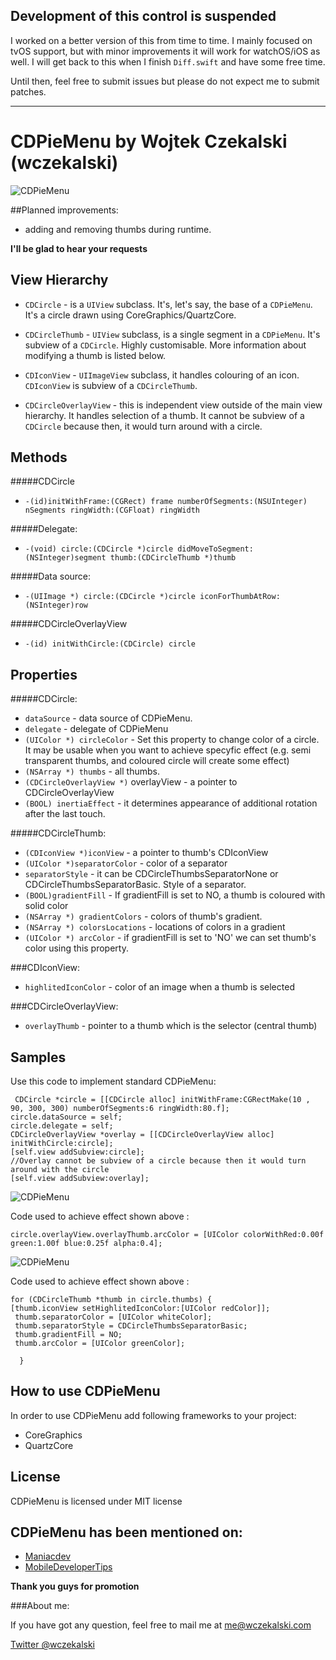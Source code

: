 Development of this control is suspended
---
I worked on a better version of this from time to time. I mainly focused on tvOS support, but with minor improvements it will work for watchOS/iOS as well. I will get back to this when I finish `Diff.swift` and have some free time.

Until then, feel free to submit issues but please do not expect me to submit patches.

---
CDPieMenu by Wojtek Czekalski (wczekalski)
=========

![CDPieMenu](http://i50.tinypic.com/ej2vd.png "Standard CDPieMenu")

##Planned improvements:
* adding and removing thumbs during runtime.

**I'll be glad to hear your requests**


View Hierarchy
--------------
* `CDCircle` - is a `UIView` subclass. It's, let's say, the base of a `CDPieMenu`. It's a circle drawn using CoreGraphics/QuartzCore.

* `CDCircleThumb` - `UIView` subclass, is a single segment in a `CDPieMenu`. It's subview of a `CDCircle`. Highly customisable. More information about modifying a thumb is listed below.

* `CDIconView` - `UIImageView` subclass, it handles colouring of an icon. `CDIconView` is subview of a `CDCircleThumb`.

* `CDCircleOverlayView` - this is independent view outside of the main view hierarchy. It handles selection of a thumb. It cannot be subview of a `CDCircle` because then, it would turn around with a circle.

Methods
-------
#####CDCircle
* `-(id)initWithFrame:(CGRect) frame numberOfSegments:(NSUInteger) nSegments ringWidth:(CGFloat) ringWidth`

#####Delegate:

* `-(void) circle:(CDCircle *)circle didMoveToSegment:(NSInteger)segment thumb:(CDCircleThumb *)thumb`

#####Data source:

* `-(UIImage *) circle:(CDCircle *)circle iconForThumbAtRow:(NSInteger)row`

#####CDCircleOverlayView
* `-(id) initWithCircle:(CDCircle) circle`

Properties
----------

#####CDCircle:
* `dataSource` - data source of CDPieMenu.
* `delegate` - delegate of CDPieMenu
* `(UIColor *) circleColor` - Set this property to change color of a circle. It may be usable when you want to achieve specyfic effect (e.g. semi transparent thumbs, and coloured circle will create some effect)
* `(NSArray *) thumbs` - all thumbs.
* `(CDCircleOverlayView *)` overlayView - a pointer to CDCircleOverlayView
* `(BOOL) inertiaEffect` - it determines appearance of additional rotation after the last touch.

#####CDCircleThumb:
* `(CDIconView *)iconView` - a pointer to thumb's CDIconView
* `(UIColor *)separatorColor` - color of a separator
* `separatorStyle` - it can be CDCircleThumbsSeparatorNone or CDCircleThumbsSeparatorBasic. Style of a separator.
* `(BOOL)gradientFill` - If gradientFill is set to NO, a thumb is coloured with solid color
* `(NSArray *) gradientColors` - colors of thumb's gradient.
* `(NSArray *) colorsLocations` - locations of colors in a gradient
* `(UIColor *) arcColor` - if gradientFill is set to 'NO' we can set thumb's color using this property.


###CDIconView:
* `highlitedIconColor` - color of an image when a thumb is selected

###CDCircleOverlayView:
* `overlayThumb` - pointer to a thumb which is the selector (central thumb)


Samples
-------
Use this code to implement standard CDPieMenu:

     CDCircle *circle = [[CDCircle alloc] initWithFrame:CGRectMake(10 , 90, 300, 300) numberOfSegments:6 ringWidth:80.f];
    circle.dataSource = self;
    circle.delegate = self;
    CDCircleOverlayView *overlay = [[CDCircleOverlayView alloc] initWithCircle:circle];
    [self.view addSubview:circle];
    //Overlay cannot be subview of a circle because then it would turn around with the circle
    [self.view addSubview:overlay];



![CDPieMenu](http://i46.tinypic.com/28bcrvm.png "Customized overlay thumb")

Code used to achieve effect shown above :

    circle.overlayView.overlayThumb.arcColor = [UIColor colorWithRed:0.00f green:1.00f blue:0.25f alpha:0.4];

![CDPieMenu](http://i50.tinypic.com/25pjy8n.png "Customized thumbs")

Code used to achieve effect shown above :

    for (CDCircleThumb *thumb in circle.thumbs) {
    [thumb.iconView setHighlitedIconColor:[UIColor redColor]];
     thumb.separatorColor = [UIColor whiteColor];
     thumb.separatorStyle = CDCircleThumbsSeparatorBasic;
     thumb.gradientFill = NO;
     thumb.arcColor = [UIColor greenColor];
     
      }



How to use CDPieMenu
--------------------
In order to use CDPieMenu add following frameworks to your project:
* CoreGraphics
* QuartzCore

License
-------
CDPieMenu is licensed under MIT license


CDPieMenu has been mentioned on:
------------------------
* [Maniacdev](http://ManiacDev.com)
* [MobileDeveloperTips](http://MobileDeveloperTips.com)

**Thank you guys for promotion**


###About me:

If you have got any question, feel free to mail me at me@wczekalski.com

[Twitter @wczekalski](http://twitter.com/wczekalski)
